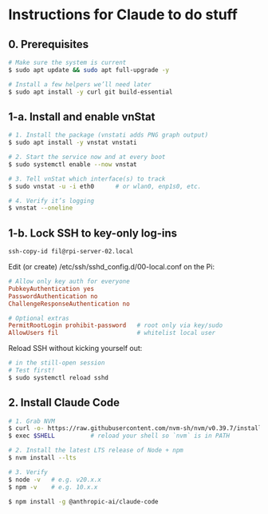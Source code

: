 # Instructions for Claude to do stuff

## 0. Prerequisites

```bash
# Make sure the system is current
$ sudo apt update && sudo apt full-upgrade -y

# Install a few helpers we’ll need later
$ sudo apt install -y curl git build-essential
```

## 1-a. Install and enable vnStat

```bash
# 1. Install the package (vnstati adds PNG graph output)
$ sudo apt install -y vnstat vnstati

# 2. Start the service now and at every boot
$ sudo systemctl enable --now vnstat

# 3. Tell vnStat which interface(s) to track
$ sudo vnstat -u -i eth0      # or wlan0, enp1s0, etc.

# 4. Verify it’s logging
$ vnstat --oneline
```

## 1-b. Lock SSH to key-only log-ins

```bash
ssh-copy-id fil@rpi-server-02.local
```

Edit (or create) /etc/ssh/sshd_config.d/00-local.conf on the Pi:

```conf
# Allow only key auth for everyone
PubkeyAuthentication yes
PasswordAuthentication no
ChallengeResponseAuthentication no

# Optional extras
PermitRootLogin prohibit-password   # root only via key/sudo
AllowUsers fil                      # whitelist local user
```

Reload SSH without kicking yourself out:
```bash
# in the still-open session
# Test first!
$ sudo systemctl reload sshd
```

## 2. Install Claude Code

```bash
# 1. Grab NVM
$ curl -o- https://raw.githubusercontent.com/nvm-sh/nvm/v0.39.7/install.sh | bash
$ exec $SHELL          # reload your shell so `nvm` is in PATH

# 2. Install the latest LTS release of Node + npm
$ nvm install --lts

# 3. Verify
$ node -v   # e.g. v20.x.x
$ npm -v    # e.g. 10.x.x
```

```bash
$ npm install -g @anthropic-ai/claude-code
```
